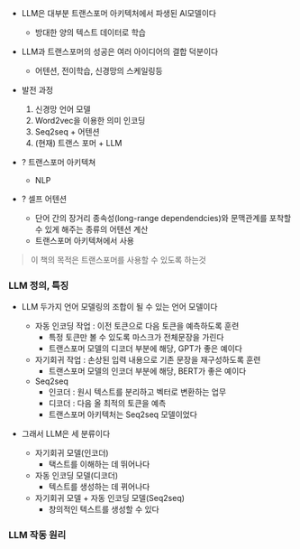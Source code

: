 - LLM은 대부분 트랜스포머 아키텍처에서 파생된 AI모델이다
	- 방대한 양의 텍스트 데이터로 학습
	
- LLM과 트랜스포머의 성공은 여러 아이디어의 결합 덕분이다
	-  어텐션, 전이학습, 신경망의 스케일링등 

- 발전 과정
	1. 신경망 언어 모델
	2. Word2vec을 이용한 의미 인코딩
	3. Seq2seq + 어텐션
	4. (현재) 트랜스 포머 + LLM

- ? 트랜스포머 아키텍쳐
	- NLP
- ? 셀프 어텐션 
	- 단어 간의 장거리 종속성(long-range dependendcies)와 문맥관계를 포착할 수 있게 해주는 종류의 어텐션 계산
	- 트랜스포머 아키텍쳐에서 사용

> 이 책의 목적은 트랜스포머를 사용할 수 있도록 하는것

### LLM 정의, 특징
- LLM 두가지 언어 모델링의 조합이 될 수 있는 언어 모델이다
	- 자동 인코딩 작업 : 이전 토큰으로 다음 토큰을 예측하도록 훈련
		- 특정 토큰만 볼 수 있도록 마스크가 전체문장을 가린다
		- 트랜스포머 모델의 디코더 부분에 해당, GPT가 좋은 예이다
	- 자기회귀 작업 : 손상된 입력 내용으로 기존 문장을 재구성하도록 훈련
		- 트랜스포머 모델의 인코더 부분에 해당, BERT가 좋은 예이다
	- Seq2seq 
		- 인코더 : 원시 텍스트를 분리하고 벡터로 변환하는 업무
		- 디코더 : 다음 올 최적의 토큰을 예측
		-  트랜스포머 아키텍처는 Seq2seq 모델이었다

- 그래서 LLM은 세 분류이다
	- 자기회귀 모델(인코더)
		- 택스트를 이해하는 데 뛰어나다
	- 자동 인코딩 모델(디코더)
		- 텍스트를 생성하는 데 뀌어나다
	- 자기회귀 모델 + 자동 인코딩 모델(Seq2seq)
		- 창의적인 텍스트를 생성할 수 있다

### LLM 작동 원리

